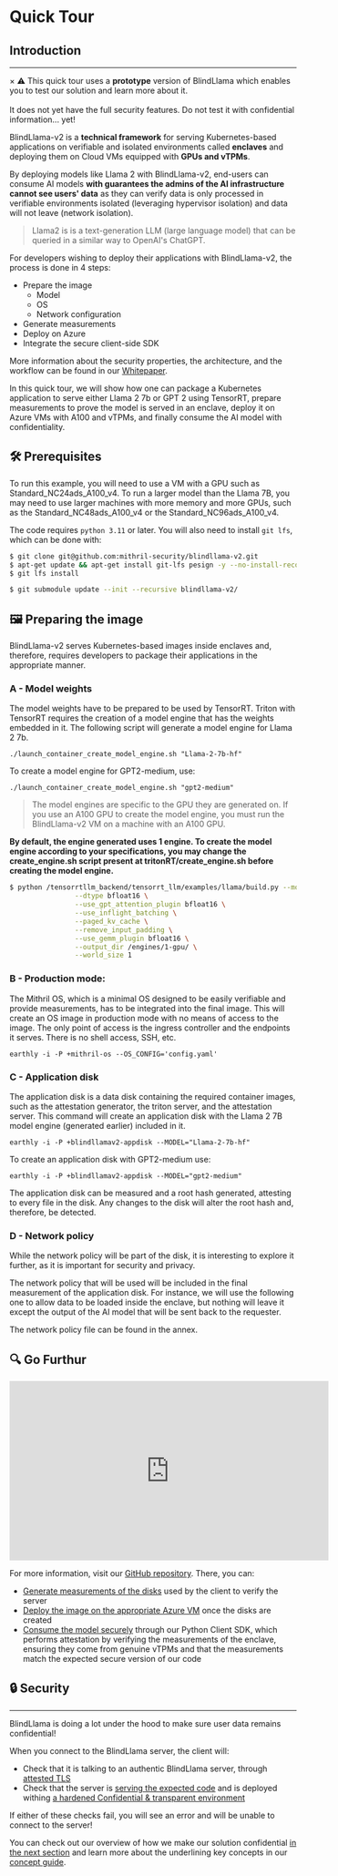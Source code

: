 # Quick Tour
## Introduction 
________________________________________________________
<div class="alert"><span class="closebtn" onclick="this.parentElement.style.display='none';">&times;</span>
⚠️ This quick tour uses a <b>prototype</b> version of BlindLlama which enables you to test our solution and learn more about it.<br><br>
It does not yet have the full security features.
Do not test it with confidential information... yet!
</div>

BlindLlama-v2 is a **technical framework** for serving Kubernetes-based applications on verifiable and isolated environments called **enclaves** and deploying them on Cloud VMs equipped with **GPUs and vTPMs**.

By deploying models like Llama 2 with BlindLlama-v2, end-users can consume AI models **with guarantees the admins of the AI infrastructure cannot see users' data** as they can verify data is only processed in verifiable environments isolated (leveraging hypervisor isolation) and data will not leave (network isolation).

> Llama2 is is a text-generation LLM (large language model) that can be queried in a similar way to OpenAI's ChatGPT.

For developers wishing to deploy their applications with BlindLlama-v2, the process is done in 4 steps:

- Prepare the image
  - Model
  - OS
  - Network configuration
- Generate measurements
- Deploy on Azure
- Integrate the secure client-side SDK

More information about the security properties, the architecture, and the workflow can be found in our [Whitepaper](https://github.com/mithril-security/blind_llama_client/blob/main/docs/docs/whitepaper/blind_llama_whitepaper.pdf).

In this quick tour, we will show how one can package a Kubernetes application to serve either Llama 2 7b or GPT 2 using TensorRT, prepare measurements to prove the model is served in an enclave, deploy it on Azure VMs with A100 and vTPMs, and finally consume the AI model with confidentiality.

## 🛠️ Prerequisites

To run this example, you will need to use a VM with a GPU such as Standard_NC24ads_A100_v4. To run a larger model than the Llama 7B, you may need to use larger machines with more memory and more GPUs, such as the Standard_NC48ads_A100_v4 or the Standard_NC96ads_A100_v4.

The code requires `python 3.11` or later. You will also need to install `git lfs`, which can be done with:

```bash
$ git clone git@github.com:mithril-security/blindllama-v2.git
$ apt-get update && apt-get install git-lfs pesign -y --no-install-recommends
$ git lfs install

$ git submodule update --init --recursive blindllama-v2/
```

## 🖼️ Preparing the image

BlindLlama-v2 serves Kubernetes-based images inside enclaves and, therefore, requires developers to package their applications in the appropriate manner.

### A - Model weights
The model weights have to be prepared to be used by TensorRT. Triton with TensorRT requires the creation of a model engine that has the weights embedded in it. The following script will generate a model engine for Llama 2 7b.

`./launch_container_create_model_engine.sh "Llama-2-7b-hf"`

To create a model engine for GPT2-medium, use:

`./launch_container_create_model_engine.sh "gpt2-medium"`
> The model engines are specific to the GPU they are generated on. If you use an A100 GPU to create the model engine, you must run the BlindLlama-v2 VM on a machine with an A100 GPU.

**By default, the engine generated uses 1 engine. To create the model engine according to your specifications, you may change the create_engine.sh script present at tritonRT/create_engine.sh before creating the model engine.**

```bash
$ python /tensorrtllm_backend/tensorrt_llm/examples/llama/build.py --model_dir /$1/ \
                --dtype bfloat16 \
                --use_gpt_attention_plugin bfloat16 \
                --use_inflight_batching \
                --paged_kv_cache \
                --remove_input_padding \
                --use_gemm_plugin bfloat16 \
                --output_dir /engines/1-gpu/ \
                --world_size 1
```

### B - Production mode:

The Mithril OS, which is a minimal OS designed to be easily verifiable and provide measurements, has to be integrated into the final image. This will create an OS image in production mode with no means of access to the image. The only point of access is the ingress controller and the endpoints it serves. There is no shell access, SSH, etc.

`earthly -i -P +mithril-os --OS_CONFIG='config.yaml'`

### C - Application disk

The application disk is a data disk containing the required container images, such as the attestation generator, the triton server, and the attestation server.
This command will create an application disk with the Llama 2 7B model engine (generated earlier) included in it.

`earthly -i -P +blindllamav2-appdisk --MODEL="Llama-2-7b-hf"`

To create an application disk with GPT2-medium use:

`earthly -i -P +blindllamav2-appdisk --MODEL="gpt2-medium"`

The application disk can be measured and a root hash generated, attesting to every file in the disk. Any changes to the disk will alter the root hash and, therefore, be detected.

### D - Network policy

While the network policy will be part of the disk, it is interesting to explore it further, as it is important for security and privacy.

The network policy that will be used will be included in the final measurement of the application disk. For instance, we will use the following one to allow data to be loaded inside the enclave, but nothing will leave it except the output of the AI model that will be sent back to the requester.

The network policy file can be found in the annex.

## 🔍 Go Furthur

<iframe width="560" height="315" src="https://www.youtube.com/embed/pDDU_ABXPfE?si=iZmRPDhXxienBvYX" title="YouTube video player" frameborder="0" allow="accelerometer; autoplay; clipboard-write; encrypted-media; gyroscope; picture-in-picture; web-share" referrerpolicy="strict-origin-when-cross-origin" allowfullscreen></iframe>

For more information, visit our [GitHub repository](https://github.com/mithril-security/blindllama-v2). There, you can:


- [Generate measurements of the disks](https://github.com/mithril-security/blindllama-v2?tab=readme-ov-file#2---generating-measurements) used by the client to verify the server
- [Deploy the image on the appropriate Azure VM](https://github.com/mithril-security/blindllama-v2?tab=readme-ov-file#3---deploying-it-on-azure) once the disks are created
- [Consume the model securely](https://github.com/mithril-security/blindllama-v2?tab=readme-ov-file#4---confidential-consumption-with-attested-tls) through our Python Client SDK, which performs attestation by verifying the measurements of the enclave, ensuring they come from genuine vTPMs and that the measurements match the expected secure version of our code


## 🔒 Security
________________________________________________________

BlindLlama is doing a lot under the hood to make sure user data remains confidential!

When you connect to the BlindLlama server, the client will:
- Check that it is talking to an authentic BlindLlama server, through [attested TLS](https://blindllama.mithrilsecurity.io/en/latest/docs/concepts/attested-tls/)
- Check that the server is [serving the expected code](https://blindllama.mithrilsecurity.io/en/latest/docs/concepts/TPMs/) and is deployed withing [a hardened Confidential & transparent environment](https://blindllama.mithrilsecurity.io/en/latest/docs/concepts/hardened-systems/)

If either of these checks fail, you will see an error and will be unable to connect to the server!

You can check out our overview of how we make our solution confidential [in the next section](https://blindllama.mithrilsecurity.io/en/latest/docs/getting-started/how-we-achieve-zero-trust/) and learn more about the underlining key concepts in our [concept guide](https://blindllama.mithrilsecurity.io/en/latest/docs/concepts/overview/).